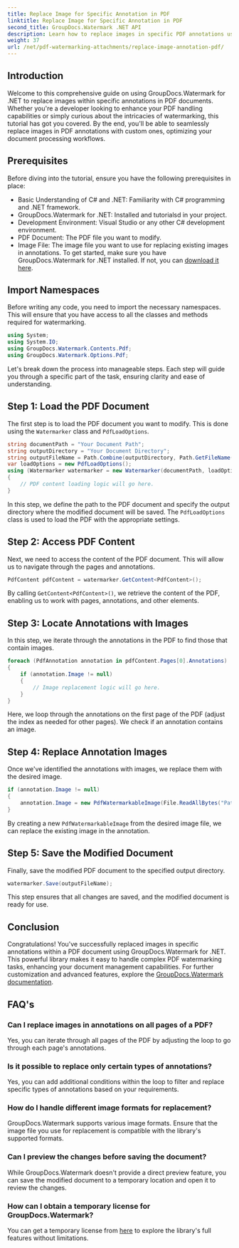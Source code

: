 ```yaml
---
title: Replace Image for Specific Annotation in PDF
linktitle: Replace Image for Specific Annotation in PDF
second_title: GroupDocs.Watermark .NET API
description: Learn how to replace images in specific PDF annotations using GroupDocs.Watermark for .NET. This detailed guide covers everything from loading documents to saving changes.
weight: 37
url: /net/pdf-watermarking-attachments/replace-image-annotation-pdf/
---
```

## Introduction
Welcome to this comprehensive guide on using GroupDocs.Watermark for .NET to replace images within specific annotations in PDF documents. Whether you're a developer looking to enhance your PDF handling capabilities or simply curious about the intricacies of watermarking, this tutorial has got you covered. By the end, you'll be able to seamlessly replace images in PDF annotations with custom ones, optimizing your document processing workflows.
## Prerequisites
Before diving into the tutorial, ensure you have the following prerequisites in place:
- Basic Understanding of C# and .NET: Familiarity with C# programming and .NET framework.
- GroupDocs.Watermark for .NET: Installed and tutorialsd in your project.
- Development Environment: Visual Studio or any other C# development environment.
- PDF Document: The PDF file you want to modify.
- Image File: The image file you want to use for replacing existing images in annotations.
To get started, make sure you have GroupDocs.Watermark for .NET installed. If not, you can [download it here](https://releases.groupdocs.com/Watermark/net/).
## Import Namespaces
Before writing any code, you need to import the necessary namespaces. This will ensure that you have access to all the classes and methods required for watermarking.
```csharp
using System;
using System.IO;
using GroupDocs.Watermark.Contents.Pdf;
using GroupDocs.Watermark.Options.Pdf;
```
Let's break down the process into manageable steps. Each step will guide you through a specific part of the task, ensuring clarity and ease of understanding.
## Step 1: Load the PDF Document
The first step is to load the PDF document you want to modify. This is done using the `Watermarker` class and `PdfLoadOptions`.

```csharp
string documentPath = "Your Document Path";
string outputDirectory = "Your Document Directory";
string outputFileName = Path.Combine(outputDirectory, Path.GetFileName(documentPath));
var loadOptions = new PdfLoadOptions();
using (Watermarker watermarker = new Watermarker(documentPath, loadOptions))
{
    // PDF content loading logic will go here.
}
```
In this step, we define the path to the PDF document and specify the output directory where the modified document will be saved. The `PdfLoadOptions` class is used to load the PDF with the appropriate settings.
## Step 2: Access PDF Content
Next, we need to access the content of the PDF document. This will allow us to navigate through the pages and annotations.

```csharp
PdfContent pdfContent = watermarker.GetContent<PdfContent>();
```
By calling `GetContent<PdfContent>()`, we retrieve the content of the PDF, enabling us to work with pages, annotations, and other elements.
## Step 3: Locate Annotations with Images
In this step, we iterate through the annotations in the PDF to find those that contain images.

```csharp
foreach (PdfAnnotation annotation in pdfContent.Pages[0].Annotations)
{
    if (annotation.Image != null)
    {
        // Image replacement logic will go here.
    }
}
```
Here, we loop through the annotations on the first page of the PDF (adjust the index as needed for other pages). We check if an annotation contains an image.
## Step 4: Replace Annotation Images
Once we've identified the annotations with images, we replace them with the desired image.

```csharp
if (annotation.Image != null)
{
    annotation.Image = new PdfWatermarkableImage(File.ReadAllBytes("Path to Your Image File"));
}
```
By creating a new `PdfWatermarkableImage` from the desired image file, we can replace the existing image in the annotation.
## Step 5: Save the Modified Document
Finally, save the modified PDF document to the specified output directory.

```csharp
watermarker.Save(outputFileName);
```
This step ensures that all changes are saved, and the modified document is ready for use.
## Conclusion
Congratulations! You've successfully replaced images in specific annotations within a PDF document using GroupDocs.Watermark for .NET. This powerful library makes it easy to handle complex PDF watermarking tasks, enhancing your document management capabilities. For further customization and advanced features, explore the [GroupDocs.Watermark documentation](https://tutorials.groupdocs.com/Watermark/net/).
## FAQ's
### Can I replace images in annotations on all pages of a PDF?
Yes, you can iterate through all pages of the PDF by adjusting the loop to go through each page's annotations.
### Is it possible to replace only certain types of annotations?
Yes, you can add additional conditions within the loop to filter and replace specific types of annotations based on your requirements.
### How do I handle different image formats for replacement?
GroupDocs.Watermark supports various image formats. Ensure that the image file you use for replacement is compatible with the library's supported formats.
### Can I preview the changes before saving the document?
While GroupDocs.Watermark doesn't provide a direct preview feature, you can save the modified document to a temporary location and open it to review the changes.
### How can I obtain a temporary license for GroupDocs.Watermark?
You can get a temporary license from [here](https://purchase.groupdocs.com/temporary-license/) to explore the library's full features without limitations.
